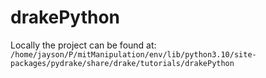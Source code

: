 # drakePython

Locally the project can be found at:
`/home/jayson/P/mitManipulation/env/lib/python3.10/site-packages/pydrake/share/drake/tutorials/drakePython`